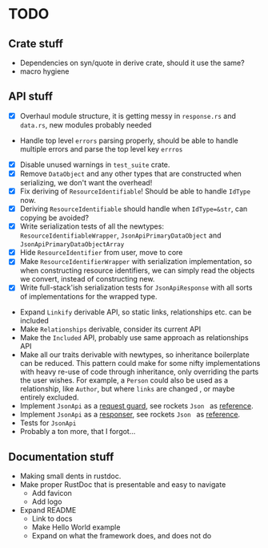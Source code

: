 # TODO

## Crate stuff

 - Dependencies on syn/quote in derive crate, should it use the same?
 - macro hygiene

## API stuff

 - [x] Overhaul module structure, it is getting messy in `response.rs` and `data.rs`, new modules probably needed
 - Handle top level `errors` parsing properly, should be able to handle multiple errors and parse the top level key
  `errros`
 - [x] Disable unused warnings in `test_suite` crate.
 - [x] Remove `DataObject` and any other types that are constructed when serializing, we don't want the overhead!
 - [x] Fix deriving of `ResourceIdentifiable`! Should be able to handle `IdType` now.
 - [x] Deriving `ResourceIdentifiable` should handle when `IdType=&str`, can copying be avoided?
 - [x] Write serialization tests of all the newtypes: `ResourceIdentifiableWrapper`, `JsonApiPrimaryDataObject` and
  `JsonApiPrimaryDataObjectArray`
 - [x] Hide `ResourceIdentifier` from user, move to core
 - [x] Make `ResourceIdentifierWrapper` with serialization implementation, so when constructing resource identifiers, we
  can simply read the objects we convert, instead of constructing new.
 - [x] Write full-stack'ish serialization tests for `JsonApiResponse` with all sorts of implementations for the wrapped
  type.
 - Expand `Linkify` derivable API, so static links, relationships etc. can be included
 - Make `Relationships` derivable, consider its current API
 - Make the `Included` API, probably use same approach as relationships API
 - Make all our traits derivable with newtypes, so inheritance boilerplate can be reduced. This pattern could make
  for some nifty implementations with heavy re-use of code through inheritance, only overriding the parts the user
   wishes. For example, a `Person` could also be used as a relationship, like `Author`, but where `links` are changed
   , or maybe entirely excluded.
 - Implement `JsonApi` as a [request guard](https://rocket.rs/v0.4/guide/requests/#custom-guards), see rockets `Json
 ` as [reference](https://github.com/SergioBenitez/Rocket/blob/master/contrib/lib/src/json.rs).
 - Implement `JsonApi` as a [responser](https://rocket.rs/v0.4/guide/responses/#custom-responders), see rockets `Json
 ` as [reference](https://github.com/SergioBenitez/Rocket/blob/master/contrib/lib/src/json.rs).
 - Tests for `JsonApi`
 - Probably a ton more, that I forgot...
 
## Documentation stuff

 - Making small dents in rustdoc.
 - Make proper RustDoc that is presentable and easy to navigate
    - Add favicon
    - Add logo
 - Expand README
    - Link to docs
    - Make Hello World example
    - Expand on what the framework does, and does not do
